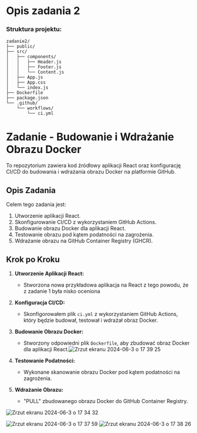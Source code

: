 # Opis zadania 2
### Struktura projektu:
```
zadanie2/
├── public/
├── src/
│   ├── components/
│   │   ├── Header.js
│   │   ├── Footer.js
│   │   └── Content.js
│   ├── App.js
│   ├── App.css
│   └── index.js
├── Dockerfile
├── package.json
└── .github/
    └── workflows/
        └── ci.yml
```

# Zadanie - Budowanie i Wdrażanie Obrazu Docker

To repozytorium zawiera kod źródłowy aplikacji React oraz konfigurację CI/CD do budowania i wdrażania obrazu Docker na platformie GitHub.

## Opis Zadania

Celem tego zadania jest:

1. Utworzenie aplikacji React.
2. Skonfigurowanie CI/CD z wykorzystaniem GitHub Actions.
3. Budowanie obrazu Docker dla aplikacji React.
4. Testowanie obrazu pod kątem podatności na zagrożenia.
5. Wdrażanie obrazu na GitHub Container Registry (GHCR).

## Krok po Kroku

1. **Utworzenie Aplikacji React:**
   - Stworzona  nowa przykładowa aplikacja na React z tego powodu, że z zadanie 1 była nisko oceniona

2. **Konfiguracja CI/CD:**
   - Skonfigorowałem plik `ci.yml` z wykorzystaniem GitHub Actions, który będzie budował, testował i wdrażał obraz Docker.

3. **Budowanie Obrazu Docker:**
   - Stworzony odpowiedni plik `Dockerfile`, aby zbudować obraz Docker dla aplikacji React.![Zrzut ekranu 2024-06-3 o 17 39 25](https://github.com/faaacepalm008/lab_zadanie2/assets/83872764/a8d9174a-7502-4595-bc26-82599a8ff086)


4. **Testowanie Podatności:**
   - Wykonane skanowanie obrazu Docker pod kątem podatności na zagrożenia.

5. **Wdrażanie Obrazu:**
   - "PULL" zbudowanego obrazu Docker do GitHub Container Registry.

![Zrzut ekranu 2024-06-3 o 17 34 32](https://github.com/faaacepalm008/lab_zadanie2/assets/83872764/1fb1442d-83d6-46c6-94b2-a94c482c73e3)

![Zrzut ekranu 2024-06-3 o 17 37 59](https://github.com/faaacepalm008/lab_zadanie2/assets/83872764/c975c712-013e-4a8f-970b-328f57e3a92c)
![Zrzut ekranu 2024-06-3 o 17 38 26](https://github.com/faaacepalm008/lab_zadanie2/assets/83872764/801aa998-804d-44af-a765-b5a0361effba)
